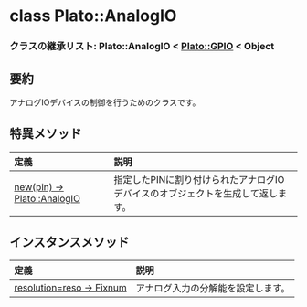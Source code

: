 # class Plato::AnalogIO

### クラスの継承リスト: Plato::AnalogIO < [Plato::GPIO](../gpio/README.md) < Object

## 要約

アナログIOデバイスの制御を行うためのクラスです。  

## 特異メソッド

|定義|説明|
|:--|:--|
|[new(pin) -> Plato::AnalogIO](new.md)|指定したPINに割り付けられたアナログIOデバイスのオブジェクトを生成して返します。|

## インスタンスメソッド

|定義|説明|
|:--|:--|
|[resolution=reso -> Fixnum](setresolution.md)|アナログ入力の分解能を設定します。|
